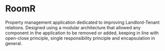 # RoomR
Property management application dedicated to improving Landlord-Tenant relations. Designed using a modular architecture that allowed any component in the application to be removed or added, keeping in line with open-close principle, single responsibility principle and encapsulation in general.
